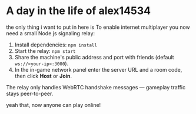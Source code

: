 # A day in the life of alex14534

the only thing i want to put in here is
To enable internet multiplayer you now need a small Node.js signaling relay:

1. Install dependencies: `npm install`
2. Start the relay: `npm start`
3. Share the machine's public address and port with friends (default `ws://<your-ip>:3000`).
4. In the in-game network panel enter the server URL and a room code, then click **Host** or **Join**.

The relay only handles WebRTC handshake messages — gameplay traffic stays peer-to-peer.

yeah that, now anyone can play online!
